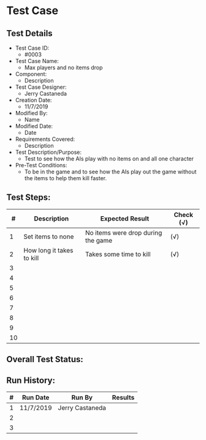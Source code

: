 
# Test Case 

## Test Details

* Test Case ID:
  * #0003
* Test Case Name:
  * Max players and no items drop
* Component: 
  * Description
* Test Case Designer:
  * Jerry Castaneda
* Creation Date:
  * 11/7/2019
* Modified By:
  * Name
* Modified Date:
  * Date
* Requirements Covered:
  * Description
* Test Description/Purpose:
  * Test to see how the AIs play with no items on and all one character
* Pre-Test Conditions:
  * To be in the game and to see how the AIs play out the game without the items to help them kill faster.
## Test Steps: 
| # | Description | Expected Result | Check (√) |
| --- | --- | --- | --- |
| 1 | Set items to none| No items were drop during the game| (√)|			
| 2 | How long it takes to kill| Takes some time to kill| (√)|			
| 3 | | | |			
| 4 | | | |			
| 5 | | | |			
| 6 | | | |			
| 7 | | | |			
| 8 | | | |			
| 9 | | | |			
| 10 | | | |			

## Overall Test Status:



## Run History:
| # |	Run Date |	Run By |	Results |
| --- | --- | --- | --- |
| 1 | 11/7/2019| Jerry Castaneda| |			
| 2 | | | |			
| 3 | | | |			

